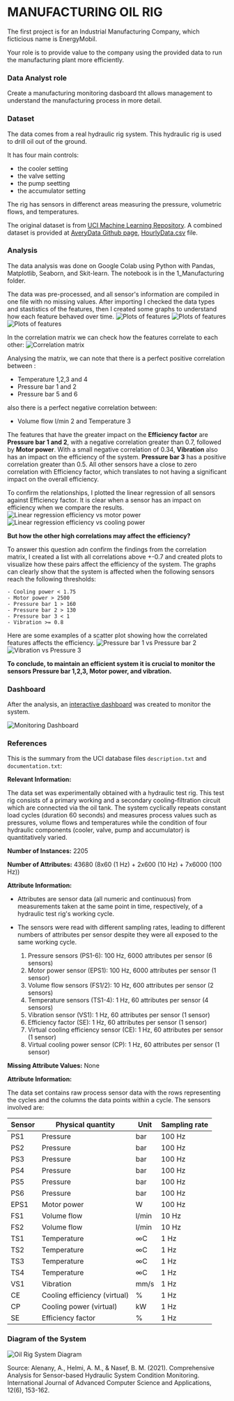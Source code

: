# MANUFACTURING OIL RIG

The first project is for an Industrial Manufacturing Company, which ficticious name is EnergyMobil.

Your role is to provide value to the company using the provided data to run the manufacturing plant more efficiently. 

### Data Analyst role
Create a manufacturing monitoring dasboard tht allows management to understand the manufacturing process in more detail.

### Dataset
The data comes from a real hydraulic rig system. This hydraulic rig is used to drill oil out of the ground. 

It has four main controls:
- the cooler setting
- the valve setting
- the pump seetting
- the accumulator setting

The rig has sensors in differenct areas measuring the pressure, volumetric flows, and temperatures. 


The original dataset is from [UCI Machine Learning Repository](https://archive.ics.uci.edu/ml/machine-learning-databases/00447/). A combined dataset is provided at [AveryData Github page](https://github.com/AveryData/hp-pred), [HourlyData.csv](https://github.com/AveryData/hp-pred/blob/main/HourlyData.csv) file. 

### Analysis

The data analysis was done on Google Colab using Python with Pandas, Matplotlib, Seaborn, and Skit-learn. The notebook is in the 1_Manufacturing folder.

The data was pre-processed, and all sensor's information are compiled in one file with no missing values. After importing I checked the data types and stastistics of the features, then I created some graphs to understand how each feature behaved over time.
![Plots of features](images/time_cool_motor_vol.png)
![Plots of features](images/temp_vibr_effic.png)
![Plots of features](images/pressure.png)


In the correlation matrix we can check how the features correlate to each other:
![Correlation matrix](images/correlation_matrix_sensors_controls.png)

Analysing the matrix, we can note that there is a perfect positive correlation between :
- Temperature 1,2,3 and 4
- Pressure bar 1 and 2
- Pressure bar 5 and 6 

also there is a perfect negative correlation between:
- Volume flow l/min 2 and Temperature 3

The features that have the greater impact on the **Efficiency factor** are **Pressure bar 1 and 2**, with a negative correlation greater than 0.7, followed by **Motor power**. With a small negative correlation of  0.34, **Vibration** also has an impact on the efficiency of the system.  **Pressure bar 3** has a positive correlation greater than 0.5. All other sensors have a close to zero correlation with Efficiency factor, which translates to not having a significant impact on the overall efficiency.

To confirm the relationships, I plotted the linear regression of all sensors against Efficiency factor. It is clear when a sensor has an impact on efficiency when we compare the results. 
![Linear regression efficiency vs motor power](images/motor_power_VS_efficiency.png)
![Linear regression efficiency vs cooling power](images/cooling_power_VS_efficiency.png)

**But how the other high correlations may affect the efficiency?**

To answer this question adn confirm the findings from the correlation matrix, I created a list with all correlations above +-0.7 and created plots to visualize how these pairs affect the efficiency of the system. 
The graphs can clearly show that the system is affected when the following sensors reach the following thresholds:

    - Cooling power < 1.75
    - Motor power > 2500 
    - Pressure bar 1 > 160 
    - Pressure bar 2 > 130
    - Pressure bar 3 < 1
    - Vibration >= 0.8 
 
Here are some examples of a scatter plot showing how the correlated features affects the efficiency.
![Pressure bar 1 vs Pressure bar 2](images/pressure1_VS_pressure2.png)
![Vibration vs Pressure 3](images/vibration_VS_pressure3.png)

**To conclude, to maintain an efficient system it is crucial to monitor the sensors Pressure bar 1,2,3, Motor power, and vibration.**

### Dashboard

After the analysis, an [interactive dashboard](https://public.tableau.com/views/EnergyMobil/Dashboard4?:language=en-US&publish=yes&:display_count=n&:origin=viz_share_link) was created to monitor the system. 

![Monitoring Dashboard](images/dashboard.png)

### References

This is the summary from the UCI database files `description.txt` and `documentation.txt`:

**Relevant Information:**

The data set was experimentally obtained with a hydraulic test rig. This test rig consists of a primary working and a secondary cooling-filtration circuit which are connected via the oil tank. The system cyclically repeats constant load cycles (duration 60 seconds) and measures process values such as pressures, volume flows and temperatures while the condition of four hydraulic components (cooler, valve, pump and accumulator) is quantitatively varied.

**Number of Instances:** 2205

**Number of Attributes:** 43680 (8x60 (1 Hz) + 2x600 (10 Hz) + 7x6000 (100 Hz))

**Attribute Information:**

- Attributes are sensor data (all numeric and continuous) from measurements taken at the same point in time, respectively, of a hydraulic test rig's working cycle.
- The sensors were read with different sampling rates, leading to different numbers of attributes per sensor despite they were all exposed to the same working cycle.
   
   1. Pressure sensors (PS1-6): 100 Hz, 6000 attributes per sensor (6 sensors)
   2. Motor power sensor (EPS1): 100 Hz, 6000 attributes per sensor (1 sensor)
   3. Volume flow sensors (FS1/2): 10 Hz, 600 attributes per sensor (2 sensors)
   4. Temperature sensors (TS1-4): 1 Hz, 60 attributes per sensor (4 sensors)
   5. Vibration sensor (VS1): 1 Hz, 60 attributes per sensor (1 sensor)
   6. Efficiency factor (SE): 1 Hz, 60 attributes per sensor (1 sensor)
   7. Virtual cooling efficiency sensor (CE): 1 Hz, 60 attributes per sensor (1 sensor)
   8. Virtual cooling power sensor (CP): 1 Hz, 60 attributes per sensor (1 sensor)


**Missing Attribute Values:** None

**Attribute Information:** 

The data set contains raw process sensor data with the rows representing the cycles and the columns the data points within a cycle. The sensors involved are:

Sensor	|	Physical quantity	|	Unit	|	Sampling rate
--------|-----------------------|-----------|-----------------
PS1	|	Pressure	|		bar	|	100 Hz
PS2	|	Pressure	|		bar	|	100 Hz
PS3	|	Pressure	|		bar	|	100 Hz
PS4	|	Pressure	|		bar	|	100 Hz
PS5	|	Pressure	|		bar	|	100 Hz
PS6	|	Pressure	|		bar	|	100 Hz
EPS1	|	Motor power		|	W	|	100 Hz
FS1	|	Volume flow		|	l/min	|	10 Hz
FS2	|	Volume flow		|	l/min	|	10 Hz
TS1	|	Temperature		|	∞C	|	1 Hz
TS2	|	Temperature		|	∞C	|	1 Hz
TS3	|	Temperature		|	∞C	|	1 Hz
TS4	|	Temperature		|	∞C	|	1 Hz
VS1	|	Vibration		|	mm/s	|	1 Hz
CE	|	Cooling efficiency (virtual)|	%	|	1 Hz
CP	|	Cooling power (virtual)	|	kW	|	1 Hz
SE	|	Efficiency factor	|	%	|	1 Hz

### Diagram of the System

![Oil Rig System Diagram](images/oil_rig_diagram.png)

Source: Alenany, A., Helmi, A. M., & Nasef, B. M. (2021). Comprehensive Analysis for Sensor-based Hydraulic System Condition Monitoring. International Journal of Advanced Computer Science and Applications, 12(6), 153-162.
